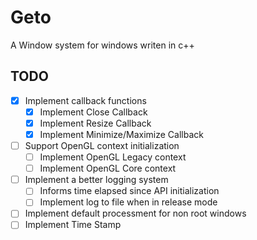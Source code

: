 # Geto 

A Window system for windows writen in c++  

## TODO

- [X] Implement callback functions  
    - [X] Implement Close Callback  
    - [X] Implement Resize Callback  
    - [X] Implement Minimize/Maximize Callback  
- [ ] Support OpenGL context initialization  
    - [ ] Implement OpenGL Legacy context  
    - [ ] Implement OpenGL Core context  
- [ ] Implement a better logging system  
    - [ ] Informs time elapsed since API initialization  
    - [ ] Implement log to file when in release mode  
- [ ] Implement default processment for non root windows  
- [ ] Implement Time Stamp  
